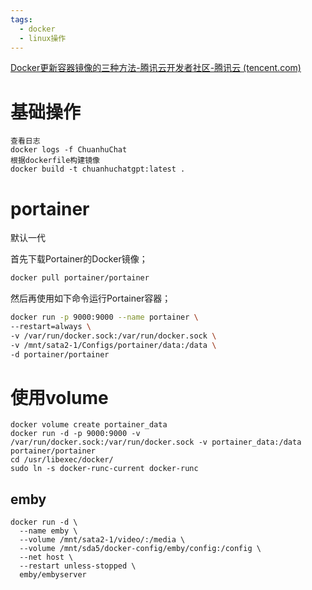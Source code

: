 ```yaml
---
tags:
  - docker
  - linux操作
---
```


[Docker更新容器镜像的三种方法-腾讯云开发者社区-腾讯云 (tencent.com)](https://cloud.tencent.com/developer/article/2086860)

# 基础操作

```
查看日志
docker logs -f ChuanhuChat
根据dockerfile构建镜像
docker build -t chuanhuchatgpt:latest .
```
# portainer
默认一代

首先下载Portainer的Docker镜像；
```bash
docker pull portainer/portainer
```
然后再使用如下命令运行Portainer容器；
```bash
docker run -p 9000:9000 --name portainer \
--restart=always \
-v /var/run/docker.sock:/var/run/docker.sock \
-v /mnt/sata2-1/Configs/portainer/data:/data \
-d portainer/portainer
```

# 使用volume
```shell
docker volume create portainer_data
docker run -d -p 9000:9000 -v /var/run/docker.sock:/var/run/docker.sock -v portainer_data:/data portainer/portainer
cd /usr/libexec/docker/
sudo ln -s docker-runc-current docker-runc
```

## emby

```
docker run -d \
  --name emby \
  --volume /mnt/sata2-1/video/:/media \
  --volume /mnt/sda5/docker-config/emby/config:/config \
  --net host \
  --restart unless-stopped \
  emby/embyserver

```